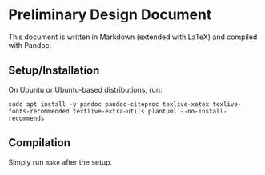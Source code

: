 # Preliminary Design Document

This document is written in Markdown (extended with LaTeX) and compiled with
Pandoc.

## Setup/Installation

On Ubuntu or Ubuntu-based distributions, run:

```
sudo apt install -y pandoc pandoc-citeproc texlive-xetex texlive-fonts-recommended textlive-extra-utils plantuml --no-install-recommends
```

## Compilation

Simply run `make` after the setup.
